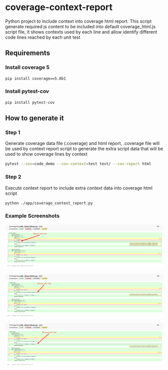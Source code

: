 # coverage-context-report
Python project to include context into coverage html report.
This script generate required js content to be included into default coverage_html.js script file, it shows contexts used by each line and allow identify different code lines reached by each unit test

## Requirements
### Install coverage 5
```sh
pip install coverage==5.0b1
```

### Install pytest-cov
```sh
pip install pytest-cov
```

## How to generate it

### Step 1
Generate coverage data file (.coverage) and html report, .coverage file will be used by context report script to generate the extra script data that will be used to show coverage lines by context
```sh
pytest --cov=code_demo --cov-context=test test/ --cov-report html
```

### Step 2
Execute context report to include extra context data into coverage html script
```sh
python ./app/coverage_context_report.py
```

### Example Screenshots

![](./images/coverage_context_01.png)

![](./images/coverage_context_02.png)

![](./images/coverage_context_03.png)